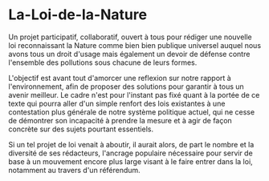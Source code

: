 # La-Loi-de-la-Nature
Un projet participatif, collaboratif, ouvert à tous pour rédiger une nouvelle loi reconnaissant la Nature comme bien bien publique universel auquel nous avons tous un droit d'usage mais également un devoir de défense contre l'ensemble des pollutions sous chacune de leurs formes.

L'objectif est avant tout d'amorcer une reflexion sur notre rapport à l'environnement, afin de proposer des solutions pour garantir à tous un avenir meilleur. Le cadre n'est pour l'instant pas fixé quant à la portée de ce texte qui pourra aller d'un simple renfort des lois existantes à une contestation plus générale de notre système politique actuel, qui ne cesse de démontrer son incapacité à prendre la mesure et à agir de façon concrète sur des sujets pourtant essentiels.

Si un tel projet de loi venait à aboutir, il aurait alors, de part le nombre et la diversité de ses rédacteurs, l'ancrage populaire nécessaire pour servir de base à un mouvement encore plus large visant à le faire entrer dans la loi, notamment au travers d'un référendum.
